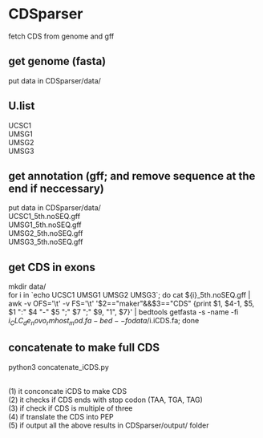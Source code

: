 # CDSparser
fetch CDS from genome and gff

## get genome (fasta)
put data in CDSparser/data/<br>

## U.list
UCSC1<br>
UMSG1<br>
UMSG2<br>
UMSG3<br>

## get annotation (gff; and remove sequence at the end if neccessary)
put data in CDSparser/data/<br>
UCSC1_5th.noSEQ.gff<br>
UMSG1_5th.noSEQ.gff<br>
UMSG2_5th.noSEQ.gff<br>
UMSG3_5th.noSEQ.gff<br>

## get CDS in exons
mkdir data/<br>
for i in \`echo UCSC1 UMSG1 UMSG2 UMSG3\`; do
cat ${i}_5th.noSEQ.gff | awk -v OFS='\t' -v FS='\t' '$2=="maker"&&$3=="CDS" {print $1, $4-1, $5, $1 ":" $4 "-" $5 ";" $7 ";" $9, "1", $7}' | bedtools getfasta -s -name -fi ${i}_CLC_de_novo_rmhost_mod.fa -bed - -fo data/$i.iCDS.fa;
done
<br>

## concatenate to make full CDS
python3 concatenate_iCDS.py<br><br>

(1) it conconcate iCDS to make CDS<br>
(2) it checks if CDS ends with stop codon (TAA, TGA, TAG)<br>
(3) if check if CDS is multiple of three<br>
(4) if translate the CDS into PEP<br>
(5) if output all the above results in CDSparser/output/ folder<br><br>


